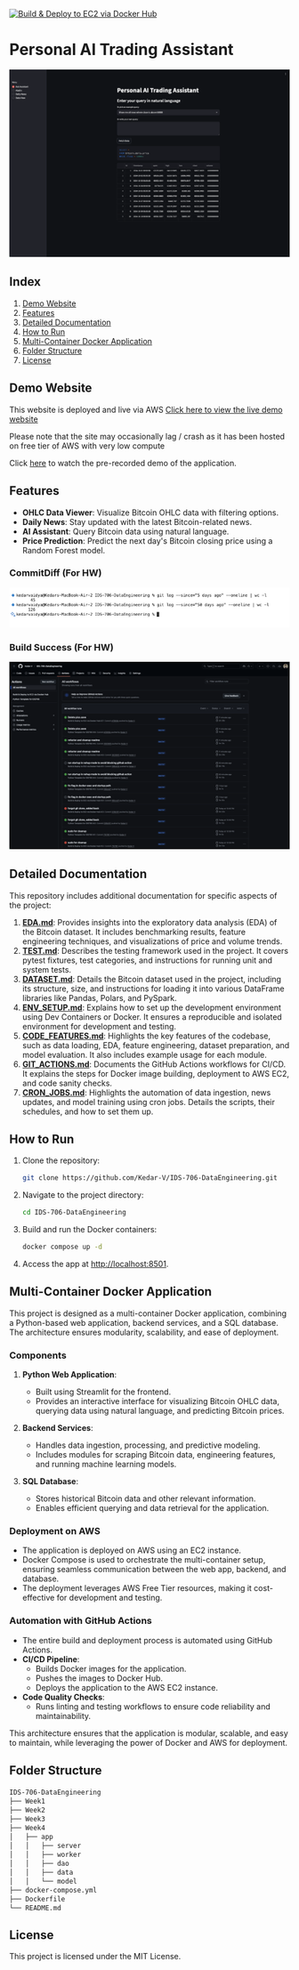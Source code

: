 [![Build & Deploy to EC2 via Docker Hub](https://github.com/Kedar-V/IDS-706-DataEngineering/actions/workflows/deploy.yml/badge.svg)](https://github.com/Kedar-V/IDS-706-DataEngineering/actions/workflows/deploy.yml)

# Personal AI Trading Assistant

[![Demo Website](images/demo1.png)](http://13.231.121.59:8501/)

## Index
1. [Demo Website](#demo-website)
2. [Features](#features)
3. [Detailed Documentation](#detailed-documentation)
4. [How to Run](#how-to-run)
5. [Multi-Container Docker Application](#multi-container-docker-application)
6. [Folder Structure](#folder-structure)
7. [License](#license)

## Demo Website
This website is deployed and live via AWS
[Click here to view the live demo website](http://13.231.121.59:8501/)

Please note that the site may occasionally lag / crash as it has been hosted on free tier of AWS with very low compute

Click [here](https://drive.google.com/file/d/1QRNeNIyvURrpFANJiaPxJmN0PLpWT1QG/view?usp=sharing) to watch the pre-recorded demo of the application.

## Features
- **OHLC Data Viewer**: Visualize Bitcoin OHLC data with filtering options.
- **Daily News**: Stay updated with the latest Bitcoin-related news.
- **AI Assistant**: Query Bitcoin data using natural language.
- **Price Prediction**: Predict the next day's Bitcoin closing price using a Random Forest model.

### CommitDiff (For HW)
![commit diff](images/commit%20diff.png)

### Build Success (For HW)
![commit diff](images/CI:CD%20success.png)

## Detailed Documentation

This repository includes additional documentation for specific aspects of the project:

1. **[EDA.md](readme/EDA.md)**: Provides insights into the exploratory data analysis (EDA) of the Bitcoin dataset. It includes benchmarking results, feature engineering techniques, and visualizations of price and volume trends.
2. **[TEST.md](readme/TEST.md)**: Describes the testing framework used in the project. It covers pytest fixtures, test categories, and instructions for running unit and system tests.
3. **[DATASET.md](readme/DATASET.md)**: Details the Bitcoin dataset used in the project, including its structure, size, and instructions for loading it into various DataFrame libraries like Pandas, Polars, and PySpark.
4. **[ENV_SETUP.md](readme/ENV_SETUP.md)**: Explains how to set up the development environment using Dev Containers or Docker. It ensures a reproducible and isolated environment for development and testing.
5. **[CODE_FEATURES.md](readme/CODE_FEATURES.md)**: Highlights the key features of the codebase, such as data loading, EDA, feature engineering, dataset preparation, and model evaluation. It also includes example usage for each module.
6. **[GIT_ACTIONS.md](readme/GIT_ACTIONS.md)**: Documents the GitHub Actions workflows for CI/CD. It explains the steps for Docker image building, deployment to AWS EC2, and code sanity checks.
7. **[CRON_JOBS.md](readme/CRON_JOBS.md)**: Highlights the automation of data ingestion, news updates, and model training using cron jobs. Details the scripts, their schedules, and how to set them up.

## How to Run
1. Clone the repository:
   ```bash
   git clone https://github.com/Kedar-V/IDS-706-DataEngineering.git
   ```
2. Navigate to the project directory:
   ```bash
   cd IDS-706-DataEngineering
   ```
3. Build and run the Docker containers:
   ```bash
   docker compose up -d
   ```
4. Access the app at [http://localhost:8501](http://localhost:8501).

## Multi-Container Docker Application

This project is designed as a multi-container Docker application, combining a Python-based web application, backend services, and a SQL database. The architecture ensures modularity, scalability, and ease of deployment.

### Components
1. **Python Web Application**:
   - Built using Streamlit for the frontend.
   - Provides an interactive interface for visualizing Bitcoin OHLC data, querying data using natural language, and predicting Bitcoin prices.

2. **Backend Services**:
   - Handles data ingestion, processing, and predictive modeling.
   - Includes modules for scraping Bitcoin data, engineering features, and running machine learning models.

3. **SQL Database**:
   - Stores historical Bitcoin data and other relevant information.
   - Enables efficient querying and data retrieval for the application.

### Deployment on AWS
- The application is deployed on AWS using an EC2 instance.
- Docker Compose is used to orchestrate the multi-container setup, ensuring seamless communication between the web app, backend, and database.
- The deployment leverages AWS Free Tier resources, making it cost-effective for development and testing.

### Automation with GitHub Actions
- The entire build and deployment process is automated using GitHub Actions.
- **CI/CD Pipeline**:
  - Builds Docker images for the application.
  - Pushes the images to Docker Hub.
  - Deploys the application to the AWS EC2 instance.
- **Code Quality Checks**:
  - Runs linting and testing workflows to ensure code reliability and maintainability.

This architecture ensures that the application is modular, scalable, and easy to maintain, while leveraging the power of Docker and AWS for deployment.

## Folder Structure
```
IDS-706-DataEngineering
├── Week1
├── Week2
├── Week3
├── Week4
│   ├── app
│   │   ├── server
│   │   ├── worker
│   │   ├── dao
│   │   ├── data
│   │   └── model
├── docker-compose.yml
├── Dockerfile
└── README.md
```

## License
This project is licensed under the MIT License.

